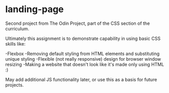 # landing-page
Second project from The Odin Project, part of the CSS section of the curriculum.

Ultimately this assignment is to demonstrate capability in using basic CSS skills like:

-Flexbox
-Removing default styling from HTML elements and substituting unique styling
-Flexible (not really responsive) design for browser window resizing
-Making a website that doesn't look like it's made only using HTML :)

May add additional JS functionality later, or use this as a basis for future projects.
